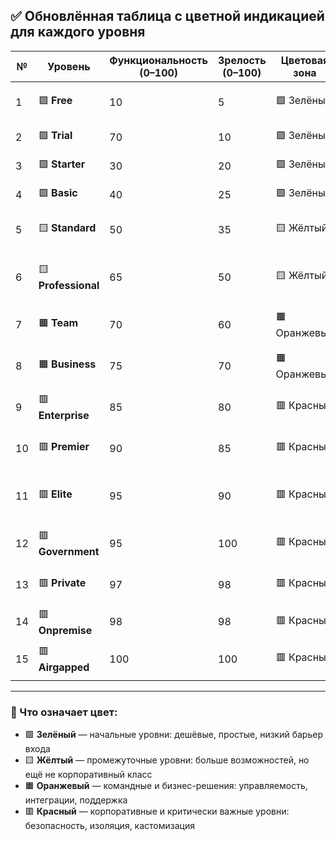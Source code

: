 ## ✅ Обновлённая таблица с цветной индикацией для каждого уровня

| №  | Уровень             | Функциональность (0–100) | Зрелость (0–100) | Цветовая зона | Краткое описание                                  |
| -- | ------------------- | ------------------------ | ---------------- | ------------- | ------------------------------------------------- |
| 1  | 🟩 **Free**         | 10                       | 5                | 🟩 Зелёный    | Бесплатная версия с минимальным функционалом      |
| 2  | 🟩 **Trial**        | 70                       | 10               | 🟩 Зелёный    | Временный доступ ко всем функциям                 |
| 3  | 🟩 **Starter**      | 30                       | 20               | 🟩 Зелёный    | Самый дешёвый платный уровень                     |
| 4  | 🟩 **Basic**        | 40                       | 25               | 🟩 Зелёный    | Для частных лиц или микро-команд                  |
| 5  | 🟨 **Standard**     | 50                       | 35               | 🟨 Жёлтый     | Более широкий функционал для малого бизнеса       |
| 6  | 🟨 **Professional** | 65                       | 50               | 🟨 Жёлтый     | Уровень для опытных пользователей и специалистов  |
| 7  | 🟧 **Team**         | 70                       | 60               | 🟧 Оранжевый  | Совместная работа, группы, администрирование      |
| 8  | 🟧 **Business**     | 75                       | 70               | 🟧 Оранжевый  | Для компаний среднего масштаба, API и интеграции  |
| 9  | 🟥 **Enterprise**   | 85                       | 80               | 🟥 Красный    | Безопасность, масштабируемость, SLA               |
| 10 | 🟥 **Premier**      | 90                       | 85               | 🟥 Красный    | Улучшенные условия и кастомизация                 |
| 11 | 🟥 **Elite**        | 95                       | 90               | 🟥 Красный    | Максимальный уровень услуг в коммерческом секторе |
| 12 | 🟥 **Government**   | 95                       | 100              | 🟥 Красный    | Гос. среда с сертификацией и изоляцией            |
| 13 | 🟥 **Private**      | 97                       | 98               | 🟥 Красный    | Приватное облако с индивидуальными условиями      |
| 14 | 🟥 **Onpremise**    | 98                       | 98               | 🟥 Красный    | Установка на стороне заказчика                    |
| 15 | 🟥 **Airgapped**    | 100                      | 100              | 🟥 Красный    | Полная физическая изоляция, военный и спецуровень |

---

### 🎨 Что означает цвет:

* 🟩 **Зелёный** — начальные уровни: дешёвые, простые, низкий барьер входа
* 🟨 **Жёлтый** — промежуточные уровни: больше возможностей, но ещё не корпоративный класс
* 🟧 **Оранжевый** — командные и бизнес-решения: управляемость, интеграции, поддержка
* 🟥 **Красный** — корпоративные и критически важные уровни: безопасность, изоляция, кастомизация
